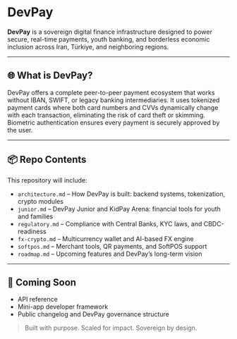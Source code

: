 # DevPay

**DevPay** is a sovereign digital finance infrastructure designed to power secure, real-time payments, youth banking, and borderless economic inclusion across Iran, Türkiye, and neighboring regions.

---

## 🌐 What is DevPay?

DevPay offers a complete peer-to-peer payment ecosystem that works without IBAN, SWIFT, or legacy banking intermediaries. It uses tokenized payment cards where both card numbers and CVVs dynamically change with each transaction, eliminating the risk of card theft or skimming. Biometric authentication ensures every payment is securely approved by the user.

---

## 📦 Repo Contents

This repository will include:

- `architecture.md` – How DevPay is built: backend systems, tokenization, crypto modules
- `junior.md` – DevPay Junior and KidPay Arena: financial tools for youth and families
- `regulatory.md` – Compliance with Central Banks, KYC laws, and CBDC-readiness
- `fx-crypto.md` – Multicurrency wallet and AI-based FX engine
- `softpos.md` – Merchant tools, QR payments, and SoftPOS support
- `roadmap.md` – Upcoming features and DevPay’s long-term vision

---

## 🚀 Coming Soon

- API reference
- Mini-app developer framework
- Public changelog and DevPay governance structure

> Built with purpose. Scaled for impact. Sovereign by design.
